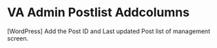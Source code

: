 VA Admin Postlist Addcolumns
============================

[WordPress] Add the Post ID and Last updated Post list of management screen.
